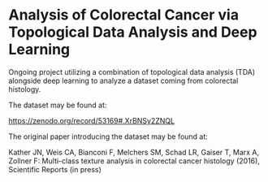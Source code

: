 # Analysis of Colorectal Cancer via Topological Data Analysis and Deep Learning

Ongoing project utilizing a combination of topological data analysis (TDA) alongside deep learning to analyze a dataset coming from colorectal histology.

The dataset may be found at:

https://zenodo.org/record/53169#.XrBNSy2ZNQL

The original paper introducing the dataset may be found at:

Kather JN, Weis CA, Bianconi F, Melchers SM, Schad LR, Gaiser T, Marx A, Zollner F: Multi-class texture analysis in colorectal cancer histology (2016), Scientific Reports (in press)
